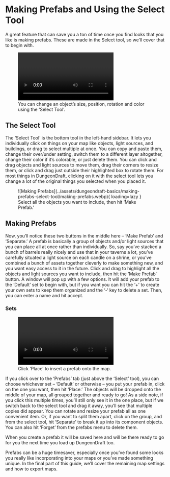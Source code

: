 # Making Prefabs and Using the Select Tool
A great feature that can save you a ton of time once you find looks that you like is making prefabs. These are made in the Select tool, so we’ll cover that to begin with.

<figure class="right w450 video_container">
    <video controls="true" allowfullscreen="true">
        <source src="../../assets/dungeondraft-basics/making-prefabs-select-tool/select.webm" type="video/webm">
        Your browser does not support the video tag.
    </video>
    <figcaption markdown>You can change an object’s size, position, rotation and color using the ‘Select Tool’.</figcaption>
</figure>

## The Select Tool
The ‘Select Tool’ is the bottom tool in the left-hand sidebar. It lets you individually click on things on your map like objects, light sources, and buildings, or drag to select multiple at once. You can copy and paste them, change their over/under setting, switch them to a different layer altogether, change their color if it’s colorable, or just delete them. You can click and drag objects and light sources to move them, drag their corners to resize them, or click and drag just outside their highlighted box to rotate them. For most things in DungeonDraft, clicking on it with the select tool lets you change a lot of the original things you selected when you placed it.

<figure class="right clear w450" markdown>
  ![Making Prefabs](../assets/dungeondraft-basics/making-prefabs-select-tool/making-prefabs.webp){ loading=lazy }
  <figcaption>Select all the objects you want to include, then hit ‘Make Prefab.’</figcaption>
</figure>

## Making Prefabs
Now, you’ll notice these two buttons in the middle here – ‘Make Prefab’ and ‘Separate.’ A prefab is basically a group of objects and/or light sources that you can place all at once rather than individually. So, say you’ve stacked a bunch of barrels really nicely and use that in your taverns a lot, you’ve carefully situated a light source on each candle on a shrine, or you’ve combined a bunch of assets together cleverly to make something new, and you want easy access to it in the future. Click and drag to highlight all the objects and light sources you want to include, then hit the ‘Make Prefab’ button. A window will pop up with a few options. It will add your prefab to the ‘Default’ set to begin with, but if you want you can hit the ‘+’ to create your own sets to keep them organized and the ‘-‘ key to delete a set. Then, you can enter a name and hit accept.

### Sets

<figure class="right w450 video_container">
    <video controls="true" allowfullscreen="true">
        <source src="../../assets/dungeondraft-basics/making-prefabs-select-tool/prefabs.webm" type="video/webm">
        Your browser does not support the video tag.
    </video>
    <figcaption markdown>Click ‘Place’ to insert a prefab onto the map.</figcaption>
</figure>

If you click over to the ‘Prefabs’ tab (just above the ‘Select’ tool), you can choose whichever set – ‘Default’ or otherwise – you put your prefab in, click on the one you want, then hit ‘Place.’ The objects will be dropped onto the middle of your map, all grouped together and ready to go! As a side note, if you click this multiple times, you’ll still only see it in the one place, but if we switch back to the select tool and drag it away, you’ll see that multiple copies did appear. You can rotate and resize your prefab all as one convenient item. Or, if you want to split them apart, click on the group, and from the select tool, hit ‘Separate’ to break it up into its component objects. You can also hit ‘Forget’ from the prefabs menu to delete them.

When you create a prefab it will be saved here and will be there ready to go for you the next time you load up DungeonDraft too.

Prefabs can be a huge timesaver, especially once you’ve found some looks you really like incorporating into your maps or you’ve made something unique. In the final part of this guide, we’ll cover the remaining map settings and how to export maps.